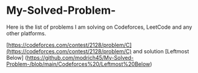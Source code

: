 # My-Solved-Problem-

Here is the list of problems I am solving on Codeforces, LeetCode and any other platforms.

[https://codeforces.com/contest/2128/problem/C](https://codeforces.com/contest/2128/problem/C) and solution
[Leftmost Below] (https://github.com/modrich45/My-Solved-Problem-/blob/main/Codeforces%20/Leftmost%20Below)
